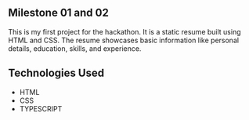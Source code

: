 ## Milestone 01 and 02
This is my first project for the hackathon. It is a static resume built using HTML and CSS. The resume showcases basic information like personal details, education, skills, and experience.

## Technologies Used
- HTML
- CSS
- TYPESCRIPT 
